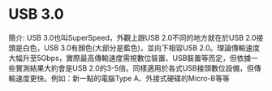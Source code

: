 # USB 3.0

簡介: USB 3.0也叫SuperSpeed，外觀上跟USB 2.0不同的地方就在於USB 2.0接頭是白色，USB 3.0有顏色(大部分是藍色)，並向下相容USB 2.0。理論傳輸速度大幅升至5Gbps，實際最高傳輸速度需視數位裝置、USB裝置等而定，但依據一些實測結果大約會是USB 2.0的3-5倍。同樣適用於各式USB接頭數位設備，但傳輸速度更快。例如：新一點的電腦Type A、外接式硬碟的Micro-B等等